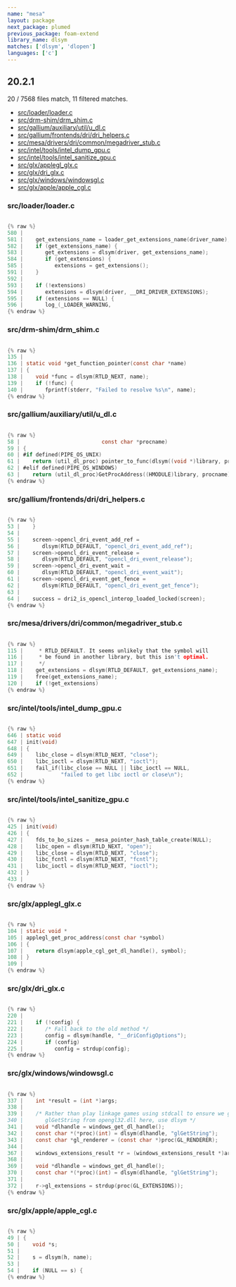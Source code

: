 ```yaml
---
name: "mesa"
layout: package
next_package: plumed
previous_package: foam-extend
library_name: dlsym
matches: ['dlsym', 'dlopen']
languages: ['c']
---
```

## 20.2.1
20 / 7568 files match, 11 filtered matches.

 - [src/loader/loader.c](#srcloaderloaderc)
 - [src/drm-shim/drm_shim.c](#srcdrm-shimdrm_shimc)
 - [src/gallium/auxiliary/util/u_dl.c](#srcgalliumauxiliaryutilu_dlc)
 - [src/gallium/frontends/dri/dri_helpers.c](#srcgalliumfrontendsdridri_helpersc)
 - [src/mesa/drivers/dri/common/megadriver_stub.c](#srcmesadriversdricommonmegadriver_stubc)
 - [src/intel/tools/intel_dump_gpu.c](#srcinteltoolsintel_dump_gpuc)
 - [src/intel/tools/intel_sanitize_gpu.c](#srcinteltoolsintel_sanitize_gpuc)
 - [src/glx/applegl_glx.c](#srcglxapplegl_glxc)
 - [src/glx/dri_glx.c](#srcglxdri_glxc)
 - [src/glx/windows/windowsgl.c](#srcglxwindowswindowsglc)
 - [src/glx/apple/apple_cgl.c](#srcglxappleapple_cglc)

### src/loader/loader.c

```c

{% raw %}
580 | 
581 |    get_extensions_name = loader_get_extensions_name(driver_name);
582 |    if (get_extensions_name) {
583 |       get_extensions = dlsym(driver, get_extensions_name);
584 |       if (get_extensions) {
585 |          extensions = get_extensions();
591 |    }
592 | 
593 |    if (!extensions)
594 |       extensions = dlsym(driver, __DRI_DRIVER_EXTENSIONS);
595 |    if (extensions == NULL) {
596 |       log_(_LOADER_WARNING,
{% endraw %}

```
### src/drm-shim/drm_shim.c

```c

{% raw %}
135 | 
136 | static void *get_function_pointer(const char *name)
137 | {
138 |    void *func = dlsym(RTLD_NEXT, name);
139 |    if (!func) {
140 |       fprintf(stderr, "Failed to resolve %s\n", name);
{% endraw %}

```
### src/gallium/auxiliary/util/u_dl.c

```c

{% raw %}
58 |                          const char *procname)
59 | {
60 | #if defined(PIPE_OS_UNIX)
61 |    return (util_dl_proc) pointer_to_func(dlsym((void *)library, procname));
62 | #elif defined(PIPE_OS_WINDOWS)
63 |    return (util_dl_proc)GetProcAddress((HMODULE)library, procname);
{% endraw %}

```
### src/gallium/frontends/dri/dri_helpers.c

```c

{% raw %}
53 |    }
54 | 
55 |    screen->opencl_dri_event_add_ref =
56 |       dlsym(RTLD_DEFAULT, "opencl_dri_event_add_ref");
57 |    screen->opencl_dri_event_release =
58 |       dlsym(RTLD_DEFAULT, "opencl_dri_event_release");
59 |    screen->opencl_dri_event_wait =
60 |       dlsym(RTLD_DEFAULT, "opencl_dri_event_wait");
61 |    screen->opencl_dri_event_get_fence =
62 |       dlsym(RTLD_DEFAULT, "opencl_dri_event_get_fence");
63 | 
64 |    success = dri2_is_opencl_interop_loaded_locked(screen);
{% endraw %}

```
### src/mesa/drivers/dri/common/megadriver_stub.c

```c

{% raw %}
115 |     * RTLD_DEFAULT. It seems unlikely that the symbol will
116 |     * be found in another library, but this isn't optimal.
117 |     */
118 |    get_extensions = dlsym(RTLD_DEFAULT, get_extensions_name);
119 |    free(get_extensions_name);
120 |    if (!get_extensions)
{% endraw %}

```
### src/intel/tools/intel_dump_gpu.c

```c

{% raw %}
646 | static void
647 | init(void)
648 | {
649 |    libc_close = dlsym(RTLD_NEXT, "close");
650 |    libc_ioctl = dlsym(RTLD_NEXT, "ioctl");
651 |    fail_if(libc_close == NULL || libc_ioctl == NULL,
652 |            "failed to get libc ioctl or close\n");
{% endraw %}

```
### src/intel/tools/intel_sanitize_gpu.c

```c

{% raw %}
425 | init(void)
426 | {
427 |    fds_to_bo_sizes = _mesa_pointer_hash_table_create(NULL);
428 |    libc_open = dlsym(RTLD_NEXT, "open");
429 |    libc_close = dlsym(RTLD_NEXT, "close");
430 |    libc_fcntl = dlsym(RTLD_NEXT, "fcntl");
431 |    libc_ioctl = dlsym(RTLD_NEXT, "ioctl");
432 | }
433 | 
{% endraw %}

```
### src/glx/applegl_glx.c

```c

{% raw %}
104 | static void *
105 | applegl_get_proc_address(const char *symbol)
106 | {
107 |    return dlsym(apple_cgl_get_dl_handle(), symbol);
108 | }
109 | 
{% endraw %}

```
### src/glx/dri_glx.c

```c

{% raw %}
220 | 
221 |    if (!config) {
222 |       /* Fall back to the old method */
223 |       config = dlsym(handle, "__driConfigOptions");
224 |       if (config)
225 |          config = strdup(config);
{% endraw %}

```
### src/glx/windows/windowsgl.c

```c

{% raw %}
337 |    int *result = (int *)args;
338 | 
339 |    /* Rather than play linkage games using stdcall to ensure we get
340 |       glGetString from opengl32.dll here, use dlsym */
341 |    void *dlhandle = windows_get_dl_handle();
342 |    const char *(*proc)(int) = dlsym(dlhandle, "glGetString");
343 |    const char *gl_renderer = (const char *)proc(GL_RENDERER);
344 | 
367 |    windows_extensions_result *r = (windows_extensions_result *)args;
368 | 
369 |    void *dlhandle = windows_get_dl_handle();
370 |    const char *(*proc)(int) = dlsym(dlhandle, "glGetString");
371 | 
372 |    r->gl_extensions = strdup(proc(GL_EXTENSIONS));
{% endraw %}

```
### src/glx/apple/apple_cgl.c

```c

{% raw %}
49 | {
50 |    void *s;
51 | 
52 |    s = dlsym(h, name);
53 | 
54 |    if (NULL == s) {
{% endraw %}

```